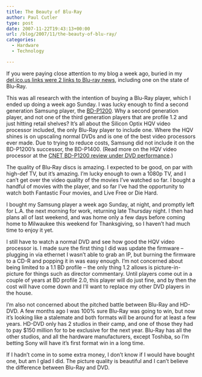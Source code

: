 ```yaml
---
title: The Beauty of Blu-Ray
author: Paul Cutler
type: post
date: 2007-11-22T19:43:13+00:00
url: /blog/2007/11/the-beauty-of-blu-ray/
categories:
  - Hardware
  - Technology

---
```

If you were paying close attention to my blog a week ago, buried in my [del.ico.us links were 2 links to Blu-ray news][1], including one on the state of Blu-Ray.

This was all research with the intention of buying a Blu-Ray player, which I ended up doing a week ago Sunday. I was lucky enough to find a second generation Samsung player, the [BD-P1200][2]. Why a second generation player, and not one of the third generation players that are profile 1.2 and just hitting retail shelves? It&#8217;s all about the Silicon Optix HQV video processor included, the only Blu-Ray player to include one. Where the HQV shines is on upscaling normal DVDs and is one of the best video processors ever made. Due to trying to reduce costs, Samsung did not include it on the BD-P1200&#8217;s successor, the BD-P1400. (Read more on the HQV video processor at the [CNET BD-P1200 review under DVD performance][3].)

The quality of Blu-Ray discs is amazing. I expected to be good, on par with high-def TV, but it&#8217;s amazing. I&#8217;m lucky enough to own a 1080p TV, and I can&#8217;t get over the video quality of the movies I&#8217;ve watched so far. I bought a handful of movies with the player, and so far I&#8217;ve had the opportunity to watch both Fantastic Four movies, and Live Free or Die Hard.

I bought my Samsung player a week ago Sunday, at night, and promptly left for L.A. the next morning for work, returning late Thursday night. I then had plans all of last weekend, and was home only a few days before coming home to Milwaukee this weekend for Thanksgiving, so I haven&#8217;t had much time to enjoy it yet.

I still have to watch a normal DVD and see how good the HQV video processor is. I made sure the first thing I did was update the firmware &#8211; plugging in via ethernet I wasn&#8217;t able to grab an IP, but burning the firmware to a CD-R and popping it in was easy enough. I&#8217;m not concerned about being limited to a 1.1 BD profile &#8211; the only thing 1.2 allows is picture-in-picture for things such as director commentary. Until players come out in a couple of years at BD profile 2.0, this player will do just fine, and by then the cost will have come down and I&#8217;ll want to replace my other DVD players in the house.

I&#8217;m also not concerned about the pitched battle between Blu-Ray and HD-DVD. A few months ago I was 100% sure Blu-Ray was going to win, but now it&#8217;s looking like a stalemate and both formats will be around for at least a few years. HD-DVD only has 2 studios in their camp, and one of those they had to pay $150 million for to be exclusive for the next year. Blu-Ray has all the other studios, and all the hardware manufacturers, except Toshiba, so I&#8217;m betting Sony will have it&#8217;s first format win in a long time.

If I hadn&#8217;t come in to some extra money, I don&#8217;t know if I would have bought one, but am I glad I did. The picture quality is beautiful and I can&#8217;t believe the difference between Blu-Ray and DVD.

 [1]: http://www.paulcutler.org/blog/?p=885
 [2]: http://www.samsung.com/ca/products/blu_ray/blu_ray/bd_p1200xac.asp
 [3]: http://reviews.cnet.com/video-players-and-recorders/samsung-bd-p1200/4505-6463_7-32391011.html